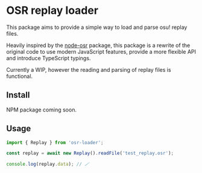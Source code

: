 # OSR replay loader

This package aims to provide a simple way to load and parse osu! replay files.

Heavily inspired by the [node-osr](https://github.com/vignedev/node-osr) package, this package is a rewrite of the original code to use modern JavaScript features, provide a more flexible API and introduce TypeScript typings.

Currently a WIP, however the reading and parsing of replay files is functional.

## Install

NPM package coming soon.

## Usage

```ts
import { Replay } from 'osr-loader';

const replay = await new Replay().readFile('test_replay.osr');

console.log(replay.data); // 🪄
```
